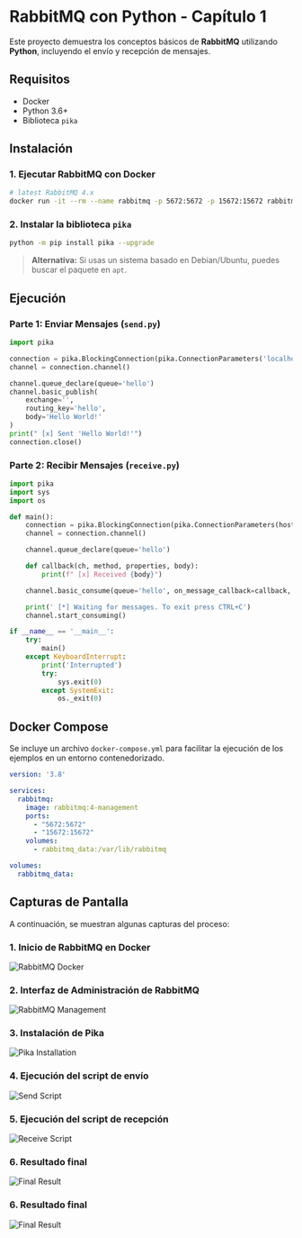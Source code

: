 # RabbitMQ con Python - Capítulo 1

Este proyecto demuestra los conceptos básicos de **RabbitMQ** utilizando **Python**, incluyendo el envío y recepción de mensajes.

## Requisitos

- Docker
- Python 3.6+
- Biblioteca `pika`

## Instalación

### 1. Ejecutar RabbitMQ con Docker

```bash
# latest RabbitMQ 4.x
docker run -it --rm --name rabbitmq -p 5672:5672 -p 15672:15672 rabbitmq:4-management
```

### 2. Instalar la biblioteca `pika`

```bash
python -m pip install pika --upgrade
```

> **Alternativa:** Si usas un sistema basado en Debian/Ubuntu, puedes buscar el paquete en `apt`.

## Ejecución

### Parte 1: Enviar Mensajes (`send.py`)

```python
import pika

connection = pika.BlockingConnection(pika.ConnectionParameters('localhost'))
channel = connection.channel()

channel.queue_declare(queue='hello')
channel.basic_publish(
    exchange='',
    routing_key='hello',
    body='Hello World!'
)
print(" [x] Sent 'Hello World!'")
connection.close()
```

### Parte 2: Recibir Mensajes (`receive.py`)

```python
import pika
import sys
import os

def main():
    connection = pika.BlockingConnection(pika.ConnectionParameters(host='localhost'))
    channel = connection.channel()

    channel.queue_declare(queue='hello')

    def callback(ch, method, properties, body):
        print(f" [x] Received {body}")

    channel.basic_consume(queue='hello', on_message_callback=callback, auto_ack=True)

    print(' [*] Waiting for messages. To exit press CTRL+C')
    channel.start_consuming()

if __name__ == '__main__':
    try:
        main()
    except KeyboardInterrupt:
        print('Interrupted')
        try:
            sys.exit(0)
        except SystemExit:
            os._exit(0)
```

## Docker Compose

Se incluye un archivo `docker-compose.yml` para facilitar la ejecución de los ejemplos en un entorno contenedorizado.

```yaml
version: '3.8'

services:
  rabbitmq:
    image: rabbitmq:4-management
    ports:
      - "5672:5672"
      - "15672:15672"
    volumes:
      - rabbitmq_data:/var/lib/rabbitmq

volumes:
  rabbitmq_data:
```

## Capturas de Pantalla

A continuación, se muestran algunas capturas del proceso:

### 1. Inicio de RabbitMQ en Docker
![RabbitMQ Docker](https://github.com/WBOK-GM/RabbitMQ_1/blob/main/images/1.png)

### 2. Interfaz de Administración de RabbitMQ
![RabbitMQ Management](https://github.com/WBOK-GM/RabbitMQ_1/blob/main/images/2.png)

### 3. Instalación de Pika
![Pika Installation](https://github.com/WBOK-GM/RabbitMQ_1/blob/main/images/3.png)

### 4. Ejecución del script de envío
![Send Script](https://github.com/WBOK-GM/RabbitMQ_1/blob/main/images/4.png)

### 5. Ejecución del script de recepción
![Receive Script](https://github.com/WBOK-GM/RabbitMQ_1/blob/main/images/5.png)

### 6. Resultado final
![Final Result](https://github.com/WBOK-GM/RabbitMQ_1/blob/main/images/6.png)

### 6. Resultado final
![Final Result](https://github.com/WBOK-GM/RabbitMQ_1/blob/main/images/7.png)


